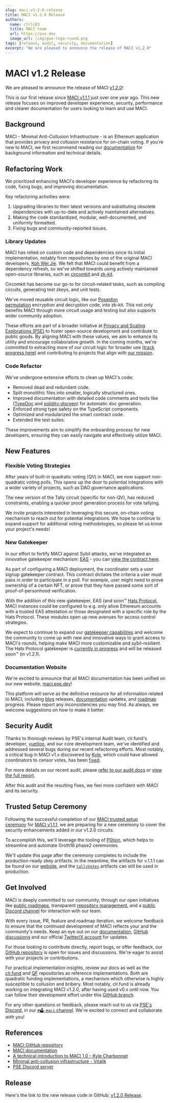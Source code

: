 ```yaml
---
slug: maci-v1-2-0-release
title: MACI v1.2.0 Release
authors:
  name: ctrlc03
  title: MACI team
  url: https://pse.dev
  image_url: /img/pse-logo-round.png
tags: [release, audit, security, documentation]
excerpt: "We are pleased to announce the release of MACI v1.2.0"
---
```


# MACI v1.2 Release

We are pleased to announce the release of MACI [v1.2.0](https://github.com/privacy-scaling-explorations/maci/releases/tag/v1.2.0)!

This is our first release since [MACI v1.1.1](/blog/maci-v1-1-1-release) just over one year ago. This new release focuses on improved developer experience, security, performance and clearer documentation for users looking to learn and use MACI.

## Background

MACI - Minimal Anti-Collusion Infrastructure - is an Ethereum application that provides privacy and collusion resistance for on-chain voting. If you're new to MACI, we first recommend reading our [documentation](/docs/introduction) for background information and technical details.

## Refactoring Work

We prioritized enhancing MACI's developer experience by refactoring its code, fixing bugs, and improving documentation.

Key refactoring activities were:

1. Upgrading libraries to their latest versions and substituting obsolete dependencies with up-to-date and actively maintained alternatives.
2. Making the code standardized, modular, well-documented, and uniformly formatted.
3. Fixing bugs and community-reported issues.

### Library Updates

MACI has relied on custom code and dependencies since its initial implementation, notably from repositories by one of the original MACI developers, [Koh Wei Jie](https://github.com/weijiekoh). We felt that MACI could benefit from a dependency refresh, so we've shifted towards using actively maintained open-source libraries, such as [circomkit](https://github.com/erhant/circomkit) and [zk-kit](https://github.com/privacy-scaling-explorations/zk-kit).

Circomkit has become our go-to for circuit-related tasks, such as compiling circuits, generating test zkeys, and unit tests.

We've moved reusable circuit logic, like our [Poseidon permutation](https://github.com/privacy-scaling-explorations/zk-kit/tree/main/packages/poseidon-cipher) encryption and decryption code, into zk-kit. This not only benefits MACI through more circuit usage and testing but also supports wider community adoption.

These efforts are part of a broader initiative at [Privacy and Scaling Explorations (PSE)](https://pse.dev/) to foster open-source development and contribute to public goods. By aligning MACI with these values, we aim to enhance its utility and encourage collaborative growth. In the coming months, we're committed to extracting more of our circuit logic for broader use ([track progress here](https://github.com/privacy-scaling-explorations/zk-kit/issues/131)) and contributing to projects that align with [our mission](/roadmap#maci-mission--vision).

### Code Refactor

We've undergone extensive efforts to clean up MACI's code:

- Removed dead and redundant code.
- Split monolithic files into smaller, logically structured ones.
- Improved documentation with detailed code comments and tools like ([TypeDoc](https://typedoc.org/) and [solidity-docgen](https://github.com/OpenZeppelin/solidity-docgen)) for automatic doc generation.
- Enforced strong type safety on the TypeScript components.
- Optimized and modularized the smart contract code.
- Extended the test suites.

These improvements aim to simplify the onboarding process for new developers, ensuring they can easily navigate and effectively utilize MACI.

## New Features

### Flexible Voting Strategies

After years of built-in quadratic voting (QV) in MACI, we now support non-quadratic voting polls. This opens up the door to potential integrations with a wider variety of projects, such as DAO governance applications.

The new version of the Tally circuit (specific for non-QV), has reduced constraints, enabling a quicker proof generation process for vote tallying.

We invite projects interested in leveraging this secure, on-chain voting mechanism to reach out for potential integrations. We hope to continue to expand support for additional voting methodologies, so please let us know your project's needs!

### New Gatekeeper

In our effort to fortify MACI against Sybil attacks, we've integrated an innovative gatekeeper mechanism: [EAS](https://attest.sh/) - you can [view the contract here](https://github.com/privacy-scaling-explorations/maci/blob/v1.2.0/contracts/contracts/gatekeepers/EASGatekeeper.sol).

As part of configuring a MACI deployment, the coordinator sets a user signup gatekeeper contract. This contract dictates the criteria a user must pass in order to participate in a poll. For example, user might need to prove ownership of a certain NFT, or prove that they have passed some sort of proof-of-personhood verification.

With the addition of this new gatekeeper, EAS (and soon™ [Hats Protocol](https://www.hatsprotocol.xyz/), MACI instances could be configured to e.g. only allow Ethereum accounts with a trusted EAS attestation or those designated with a specific role by the Hats Protocol. These modules open up new avenues for access control strategies.

We expect to continue to expand our [gatekeeper capabilities](https://github.com/privacy-scaling-explorations/maci/tree/dev/contracts/contracts/gatekeepers) and welcome the community to come up with new and innovative ways to grant access to MACI's rounds, helping make MACI more customizable and sybil-resilient. The Hats Protocol gatekeeper is [currently in progress](https://github.com/privacy-scaling-explorations/maci/pull/1191) and will be released soon™ (in v1.2.1).

### Documentation Website

We're excited to announce that all MACI documentation has been unified on our new website, [maci.pse.dev](/)!

This platform will serve as the definitive resource for all information related to MACI, including [blog](/blog) releases, [documentation](/docs/introduction) updates, and [roadmap](/roadmap) progress. Please report any inconsistencies you may find. As always, we welcome suggestions on how to make it better.

## Security Audit

Thanks to thorough reviews by PSE's internal Audit team, clr.fund's developer, [yuetloo](https://github.com/yuetloo), and our core development team, we've identified and addressed several bugs during our recent refactoring efforts. Most notably, a critical bug in MACI v1.x discovered by [Kyle](https://github.com/kcharbo3), which could have allowed coordinators to censor votes, has been [fixed](https://github.com/privacy-scaling-explorations/maci/pull/1170).

For more details on our recent audit, please [refer to our audit docs](/docs/security/audit#pse-audit-2024) or [view the full report](/audit_reports/20240223_PSE_Audit_audit_report.pdf).

After this audit and the resulting fixes, we feel more confident with MACI and its security.

## Trusted Setup Ceremony

Following the successful completion of our [MACI trusted setup ceremony](https://ceremony.pse.dev/projects/Maci%20v1%20Trusted%20Setup%20Ceremony) for [MACI v1.1.1](/blog/maci-v1-1-1-release), we are preparing for a new ceremony to cover the security enhancements added in our v1.2.0 circuits.

To accomplish this, we'll leverage the tooling of [P0tion](https://github.com/privacy-scaling-explorations/p0tion), which helps to streamline and automate Groth16 phase2 ceremonies.

We'll update this page after the ceremony completes to include the production-ready zkey artifacts. In the meantime, the artifacts for v.1.1.1 can be found on our [website](/docs/security/trusted-setup), and the [`tallyVotes`](https://github.com/privacy-scaling-explorations/maci/blob/dev/circuits/circom/tallyVotes.circom) artifacts can still be used in production.

## Get Involved

MACI is deeply committed to our community, through our open initiatives like [public roadmaps](https://github.com/privacy-scaling-explorations/maci/discussions/859), transparent [repository management](https://github.com/privacy-scaling-explorations/maci/discussions/847), and a [public Discord channel](https://discord.com/invite/sF5CT5rzrR) for interaction with our team.

With every issue, PR, feature and roadmap iteration, we welcome feedback to ensure that the continued development of MACI reflects your and the community's needs. Keep an eye out on our [documentation](/), [GitHub discussions](https://github.com/privacy-scaling-explorations/maci/discussions) and our official [Twitter/X account](https://twitter.com/zkMACI) for updates.

For those looking to contribute directly, report bugs, or offer feedback, our [GitHub repository](https://github.com/privacy-scaling-explorations/maci) is open for issues and discussions. We're eager to assist with your projects or contributions.

For practical implementation insights, review our docs as well as the [clr.fund](https://github.com/clrfund/monorepo/) and [QF](https://github.com/privacy-scaling-explorations/qf) repositories as reference implementations. Both are quadratic funding implementations, a mechanism which otherwise is highly susceptible to collusion and bribery. Most notably, clr.fund is already working on integrating MACI v1.2.0, after having used v0.x until now. You can follow their development effort under this [GitHub branch](https://github.com/clrfund/monorepo/tree/feat/maci-v1).

For any other questions or feedback, please reach out to us via [PSE's Discord](https://discord.com/invite/sF5CT5rzrR), in our [`#🗳️-maci` channel](https://https//discord.com/channels/943612659163602974/1164613809730748507). We're excited to connect and collaborate with you!

## References

- [MACI GitHub repository](https://github.com/privacy-scaling-explorations/maci)
- [MACI documentation](/docs/introduction)
- [A technical introduction to MACI 1.0 - Kyle Charbonnet](/blog/maci-1-0-technical-introduction)
- [Minimal anti-collusion infrastructure - Vitalik](https://ethresear.ch/t/minimal-anti-collusion-infrastructure/5413)
- [PSE Discord server](https://discord.com/invite/sF5CT5rzrR)

## Release

Here's the link to the new release code in GitHub: [v1.2.0 Release](https://github.com/privacy-scaling-explorations/maci/releases/tag/v1.2.0).

